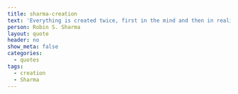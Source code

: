 ```yaml
---
title: sharma-creation
text: 'Everything is created twice, first in the mind and then in reality.'
person: Robin S. Sharma
layout: quote
header: no
show_meta: false
categories:
  - quotes
tags:
  - creation
  - Sharma
---
```

